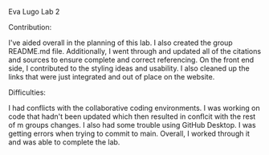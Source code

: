 Eva Lugo Lab 2


Contribution:

I've aided overall in the planning of this lab. I also created the group README.md file. Additionally, I went through and updated all of the citations and sources to ensure complete and correct referencing. On the front end side, I contributed to the styling ideas and usability. I also cleaned up the links that were just integrated and out of place on the website.


Difficulties:

I had conflicts with the collaborative coding environments. I was working on code that hadn't been updated which then resulted in conflcit with the rest of m groups changes. I also had some trouble using GitHub Desktop. I was getting errors when trying to commit to main. Overall, I worked through it and was able to complete the lab.